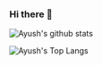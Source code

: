 ### Hi there 👋

![Ayush's github stats](https://github-readme-stats.vercel.app/api?username=ayushzenith&show_icons=true&count_private=true&theme=tokyonight&include_all_commits=true)

![Ayush's Top Langs](https://github-readme-stats.vercel.app/api/top-langs/?username=ayushzenith&layout=compact&theme=tokyonight)


<!--
**ayushzenith/ayushzenith** is a ✨ _special_ ✨ repository because its `README.md` (this file) appears on your GitHub profile.

Here are some ideas to get you started:

- 🔭 I’m currently working on ...
- 🌱 I’m currently learning ...
- 👯 I’m looking to collaborate on ...
- 🤔 I’m looking for help with ...
- 💬 Ask me about ...
- 📫 How to reach me: ...
- 😄 Pronouns: ...
- ⚡ Fun fact: ...
-->
